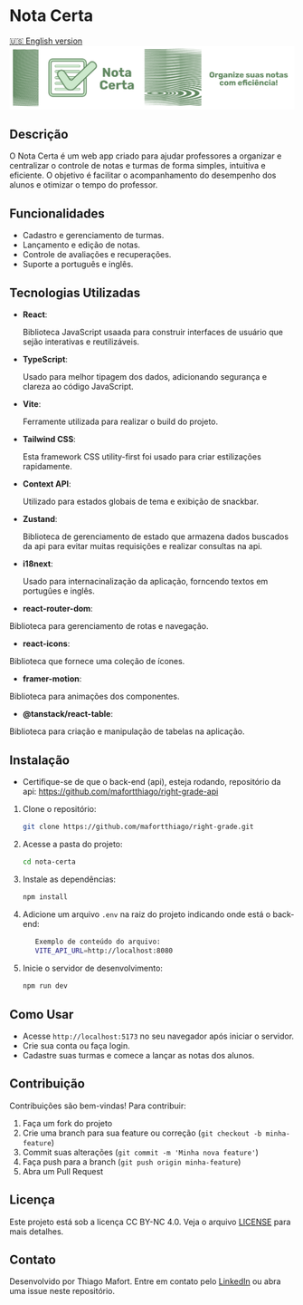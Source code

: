 # Nota Certa

[🇺🇸 English version](./README.md)
![Nota Certa Banner](https://github.com/mafortthiago/right-grade/blob/main/public/fundo.png?raw=true)

## Descrição

O Nota Certa é um web app criado para ajudar professores a organizar e centralizar o controle de notas e turmas de forma simples, intuitiva e eficiente. O objetivo é facilitar o acompanhamento do desempenho dos alunos e otimizar o tempo do professor.

## Funcionalidades

- Cadastro e gerenciamento de turmas.
- Lançamento e edição de notas.
- Controle de avaliações e recuperações.
- Suporte a português e inglês.

## Tecnologias Utilizadas

- **React**:

  Biblioteca JavaScript usaada para construir interfaces de usuário que sejão interativas e reutilizáveis.

- **TypeScript**:

  Usado para melhor tipagem dos dados, adicionando segurança e clareza ao código JavaScript.

- **Vite**:

  Ferramente utilizada para realizar o build do projeto.

- **Tailwind CSS**:

  Esta framework CSS utility-first foi usado para criar estilizações rapidamente.

- **Context API**:

  Utilizado para estados globais de tema e exibição de snackbar.

- **Zustand**:

  Biblioteca de gerenciamento de estado que armazena dados buscados da api
  para evitar muitas requisições e realizar consultas na api.

- **i18next**:

  Usado para internacinalização da aplicação, forncendo textos em portugûes e inglês.

- **react-router-dom**:

Biblioteca para gerenciamento de rotas e navegação.

- **react-icons**:

Biblioteca que fornece uma coleção de ícones.

- **framer-motion**:

Biblioteca para animações dos componentes.

- **@tanstack/react-table**:

Biblioteca para criação e manipulação de tabelas na aplicação.

## Instalação

- Certifique-se de que o back-end (api), esteja rodando, repositório da api:
  https://github.com/mafortthiago/right-grade-api

1. Clone o repositório:
   ```bash
   git clone https://github.com/mafortthiago/right-grade.git
   ```
2. Acesse a pasta do projeto:
   ```bash
   cd nota-certa
   ```
3. Instale as dependências:

   ```bash
   npm install
   ```

4. Adicione um arquivo `.env` na raiz do projeto indicando onde está o back-end:
   ```bash
      Exemplo de conteúdo do arquivo:
      VITE_API_URL=http://localhost:8080
   ```
5. Inicie o servidor de desenvolvimento:
   ```bash
   npm run dev
   ```

## Como Usar

- Acesse `http://localhost:5173` no seu navegador após iniciar o servidor.
- Crie sua conta ou faça login.
- Cadastre suas turmas e comece a lançar as notas dos alunos.

## Contribuição

Contribuições são bem-vindas! Para contribuir:

1. Faça um fork do projeto
2. Crie uma branch para sua feature ou correção (`git checkout -b minha-feature`)
3. Commit suas alterações (`git commit -m 'Minha nova feature'`)
4. Faça push para a branch (`git push origin minha-feature`)
5. Abra um Pull Request

## Licença

Este projeto está sob a licença CC BY-NC 4.0. Veja o arquivo [LICENSE](LICENSE) para mais detalhes.

## Contato

Desenvolvido por Thiago Mafort. Entre em contato pelo [LinkedIn](https://www.linkedin.com/in/thiago-mafort/) ou abra uma issue neste repositório.
